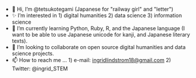 - 👋 Hi, I’m @tetsukotegami (Japanese for "railway girl" and "letter")
- ✨ I’m interested in 1) digital humanities 2) data science 3) information science
- 🌱 I’m currently learning Python, Ruby, R, and the Japanese language (I want to be able to use Japanese unicode for kanji, and Japanese literary texts). 
- 💞️ I’m looking to collaborate on open source digital humanities and data science projects. 
- 📫 How to reach me ... 1) e-mail: ingridlindstrom18@gmail.com 2) Twitter: @ingrid_STEM 

<!---
tetsukotegami/tetsukotegami is a ✨ special ✨ repository because its `README.md` (this file) appears on your GitHub profile.
You can click the Preview link to take a look at your changes.
--->
